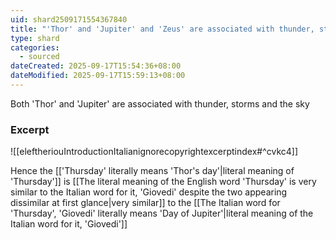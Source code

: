 ```yaml
---
uid: shard2509171554367840
title: "'Thor' and 'Jupiter' and 'Zeus' are associated with thunder, storms and the sky"
type: shard
categories:
  - sourced
dateCreated: 2025-09-17T15:54:36+08:00
dateModified: 2025-09-17T15:59:13+08:00
---
```

Both 'Thor' and 'Jupiter' are associated with thunder, storms and the sky
### Excerpt
![[eleftheriouIntroductionItalianignorecopyrightexcerptindex#^cvkc4]]

Hence the [['Thursday' literally means 'Thor's day'|literal meaning of 'Thursday']] is [[The literal meaning of the English word 'Thursday' is very similar to the Italian word for it, 'Giovedi' despite the two appearing dissimilar at first glance|very similar]] to the [[The Italian word for 'Thursday', 'Giovedi' literally means 'Day of Jupiter'|literal meaning of the Italian word for it, 'Giovedi']]